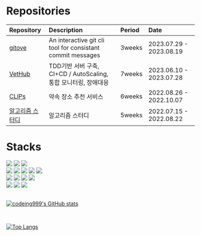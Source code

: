 # Repositories
| Repository                                                               |  Description                   | Period    | Date | 
| :----------------------------------------------------------------------- | :----------------------------- | :-------- | :----|
| [gitove](https://github.com/gitovep/gitove) | An interactive git cli tool for consistant commit messages | 3weeks | 2023.07.29 - 2023.08.19 |
| [VetHub](https://github.com/plus-tdd/animalNest) | TDD기반 서버 구축, CI+CD / AutoScaling, 통합 모니터링, 장애대응 | 7weeks | 2023.06.10 - 2023.07.28 |
| [CLIPs](https://github.com/codeing999/CLIPs-backend) | 약속 장소 추천 서비스                               | 6weeks | 2022.08.26 - 2022.10.07 |
| [알고리즘 스터디](https://github.com/codeing999/hanghae-algorithm-study) | 알고리즘 스터디                  | 5weeks | 2022.07.15 - 2022.08.22 |

<!--
| [Tindater](https://github.com/TinDater/TinDater-backend) | Tinder 클론 코딩                               | 1weeks | 2022.08.19 - 2022.08.25 |
| [Mypet](https://github.com/my-pet-hh99/mypet-back) | 애완동물을 자랑하는 SNS                               | 1weeks | 2022.08.12 - 2022.08.18 | 
| [Intense_Backend](https://github.com/codeing999/intense_backend) | 항해99 노드 심화주차                    | 1weeks | 2022.08.05 - 2022.08.11 |
| [브로콜리 프로젝트](https://github.com/Broccoli-Velog/Broccoli-Backend)  | Velog 클론코딩 - 사이드 프로젝트  | 2weeks | 2022.07.19 - 2022.08.05 |
| [Skilled_Backend](https://github.com/codeing999/skilled_backend) | 항해99 노드 숙련주차, CRUD              | 1weeks | 2022.07.29 - 2022.08.04 |
| [Basic_Backend](https://github.com/codeing999/basic_backend) | 항해99 노드 입문주차, CRUD                  | 1weeks | 2022.07.22 - 2022.07.28 |
| [Inside-Your-Melody](https://github.com/codeing999/Inside-Your-Melody) | 노래 영상 공유 사이트 | 1weeks | 2022.07.11 - 2022.07.14 |
-->

# Stacks  
<!-- https://simpleicons.org/
<img src="https://img.shields.io/badge/github action-2088FF?style=flat&logo=GitHub Actions&logoColor=white">
<img src="https://img.shields.io/badge/express-2088FF?style=flat&logo=express&logoColor=white">
 <img src="https://img.shields.io/badge/node.js-339933?style=for-the-badge&logo=Node.js&logoColor=white">
요밑에 세개는 넣기엔 너무 짜잘한거같아서 일단 뺌.
<img src="https://img.shields.io/badge/JSON Web Tokens-000000?style=flat&logo=JSON Web Tokens&logoColor=white">
  <img src="https://img.shields.io/badge/Passport-34E27A?style=flat&logo=Passport&logoColor=white">
  <img src="https://img.shields.io/badge/-.ENV-%23ECD53F?style=flat&logo=.ENV&logoColor=black">
-->
<div>
  <img src="https://img.shields.io/badge/javascript-F7DF1E?style=flat&logo=javascript&logoColor=black"> 
  <img src="https://img.shields.io/badge/-Node.js-%23339933?style=flat&logo=Node.js&logoColor=black">
  <img src="https://img.shields.io/badge/express-000000?style=flat&logo=express&logoColor=white">
  <br>
  <img src="https://img.shields.io/badge/Code Deploy-2088FF?style=flat&logo=Code Deploy&logoColor=white">
  <img src="https://img.shields.io/badge/Code Pipeline-2088FF?style=flat&logo=Code Pipeline&logoColor=white">
  <img src="https://img.shields.io/badge/EC2-FF9900?style=flat&logo=AMAZON EC2&logoColor=white">
  <img src="https://img.shields.io/badge/RDS-527FFF?style=flat&logo=AMAZON RDS&logoColor=white">
  <img src="https://img.shields.io/badge/S3-569A31?style=flat&logo=AMAZON S3&logoColor=white">
  <br>
  <img src="https://img.shields.io/badge/github-181717?style=flat&logo=github&logoColor=white">
  <img src="https://img.shields.io/badge/git-F05032?style=flat&logo=git&logoColor=white">
  <img src="https://img.shields.io/badge/Notion-000000?style=flat&logo=Notion&logoColor=white">
  <img src="https://img.shields.io/badge/Slack-4A154B?style=flat&logo=Slack&logoColor=white">
  <br>
 <img src="https://img.shields.io/badge/Ubuntu-E95420?style=flat&logo=Ubuntu&logoColor=white">
  <img src="https://img.shields.io/badge/Sequelize-52B0E7?style=flat&logo=Sequelize&logoColor=white">
  <img src="https://img.shields.io/badge/puppeteer-40B5A4?style=flat&logo=puppeteer&logoColor=black">
  

</div> 

<br>

[![codeing999's GitHub stats](https://github-readme-stats.vercel.app/api?username=Codeing999&show_icons=true&theme=cobalt)](https://github.com/Codeing999/github-readme-stats)

<br>

[![Top Langs](https://github-readme-stats.vercel.app/api/top-langs/?username=codeing999)](https://github.com/codeing999/github-readme-stats)






